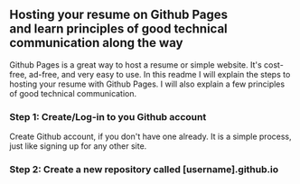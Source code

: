 ## Hosting your resume on Github Pages <br/> and learn principles of good technical communication along the way

Github Pages is a great way to host a resume or simple website. It's cost-free, ad-free, and very easy to use. In this readme I will explain the steps to hosting your resume with Github Pages. I will also explain a few principles of good technical communication.

### Step 1: Create/Log-in to you Github account
Create Github account, if you don't have one already. It is a simple process, just like signing up for any other site.

### Step 2: Create a new repository called [username].github.io
